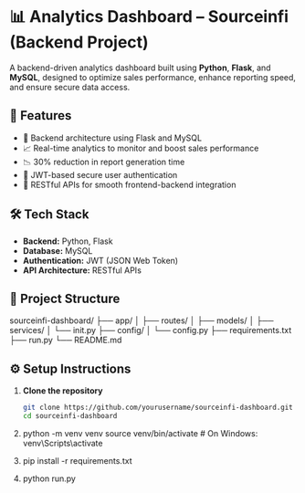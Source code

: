# 📊 Analytics Dashboard – Sourceinfi (Backend Project)

A backend-driven analytics dashboard built using **Python**, **Flask**, and **MySQL**, designed to optimize sales performance, enhance reporting speed, and ensure secure data access.

## 🚀 Features

- 🔄 Backend architecture using Flask and MySQL
- 📈 Real-time analytics to monitor and boost sales performance
- 📉 30% reduction in report generation time
- 🔐 JWT-based secure user authentication
- 🔗 RESTful APIs for smooth frontend-backend integration

## 🛠️ Tech Stack

- **Backend:** Python, Flask
- **Database:** MySQL
- **Authentication:** JWT (JSON Web Token)
- **API Architecture:** RESTful APIs

## 📂 Project Structure

sourceinfi-dashboard/ ├── app/ │ ├── routes/ │ ├── models/ │ ├── services/ │ └── init.py ├── config/ │ └── config.py ├── requirements.txt ├── run.py └── README.md


## ⚙️ Setup Instructions

1. **Clone the repository**
   ```bash
   git clone https://github.com/yourusername/sourceinfi-dashboard.git
   cd sourceinfi-dashboard
2. python -m venv venv
   source venv/bin/activate  # On Windows: venv\Scripts\activate

3. pip install -r requirements.txt
4. python run.py

